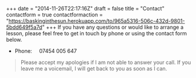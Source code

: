 +++
date = "2014-11-26T22:17:16Z"
draft = false
title = "Contact"
contactform = true
contactformaction = "https://baskinginthesun.herokuapp.com/to/965a5316-506c-432d-9801-5bdd649f5a7d"
+++
If you have any questions or would like to arrange a lesson, please feel free to get in touch
by phone or using the contact form below.

* Phone:&nbsp;&nbsp;&nbsp;&nbsp;&nbsp;07454 005 647

> Please accept my apologies if I am not able to answer your call. If you leave me a voicemail,
  I will get back to you as soon as I can.

